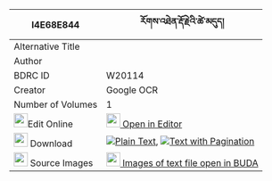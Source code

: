 |I4E68E844|རོགས་འཐེན་རྡོ་རྗེའི་ཚེ་མདུད། 
| --- | --- 
|Alternative Title |
|Author | 
|BDRC ID | W20114
|Creator | Google OCR
|Number of Volumes| 1
|<img width="25" src="https://img.icons8.com/color/25/000000/edit-property.png">Edit Online| [<img width="25" src="https://avatars.githubusercontent.com/u/45091458?s=200&v=4"> Open in Editor](http://editor.openpecha.org/I4E68E844)
|<img width="25" src="https://img.icons8.com/fluent/48/000000/download-2.png"/>  Download | [![](https://img.icons8.com/color/20/000000/txt.png)Plain Text](https://github.com/Openpecha/I4E68E844/releases/download/v1/rok_ten_dorje_i_tse_du_plain_I4E68E844.zip), [![](https://img.icons8.com/color/20/000000/txt.png)Text with Pagination](https://github.com/Openpecha/I4E68E844/releases/download/v1/rok_ten_dorje_i_tse_du_pages_I4E68E844.zip)
|<img width="25" src="https://img.icons8.com/plasticine/100/000000/pictures-folder.png"/>  Source Images | [<img width="25" src="https://library.bdrc.io/icons/BUDA-small.svg"> Images of text file open in BUDA](https://library.bdrc.io/show/bdr:W20114)